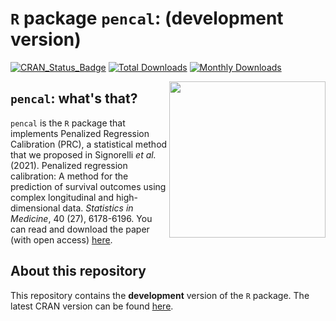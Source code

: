 
# `R` package `pencal`: (development version)

[![CRAN_Status_Badge](http://www.r-pkg.org/badges/version/pencal)](https://cran.r-project.org/package=pencal)
[![Total Downloads](http://cranlogs.r-pkg.org/badges/grand-total/pencal?color=orange)](http://cranlogs.r-pkg.org/badges/grand-total/pencal)
[![Monthly Downloads](http://cranlogs.r-pkg.org/badges/pencal)](http://cranlogs.r-pkg.org/badges/pencal)

<img src="https://user-images.githubusercontent.com/20061736/162180793-072613f0-a93e-4ef6-b0c4-b8d8a45d770a.png" align="right" alt="" width="250" />

## `pencal`: what's that?
`pencal` is the `R` package that implements Penalized Regression Calibration (PRC), a statistical method that we proposed in Signorelli *et al.* (2021). Penalized regression calibration: A method for the prediction of survival outcomes using complex longitudinal and high-dimensional data. *Statistics in Medicine*, 40 (27), 6178-6196. 
You can read and download the paper (with open access) [here](https://onlinelibrary.wiley.com/doi/10.1002/sim.9178).

## About this repository
This repository contains the **development** version of the `R` package. The latest CRAN version can be found [here](https://cran.r-project.org/web/packages/pencal/index.html).


<!--
The goal of pencal is to ...

## Installation

You can install the development version of pencal from [GitHub](https://github.com/) with:

``` r
# install.packages("devtools")
devtools::install_github("mirkosignorelli/pencal_devel")
```

## Example

This is a basic example which shows you how to solve a common problem:

``` r
library(pencal)
## basic example code
```
-->